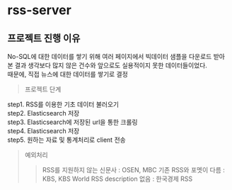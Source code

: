 # rss-server

## 프로젝트 진행 이유

No-SQL에 대한 데이터를 쌓기 위해 여러 페이지에서 빅데이터 샘플을 다운로드 받아본 결과 생각보다 많지 않은 건수와 앞으로도 실용적이지 못한 데이터들이었다.  
때문에, 직접 뉴스에 대한 데이터를 쌓기로 결정

> 프로젝트 단계

step1. RSS를 이용한 기초 데이터 불러오기<br />
step2. Elasticsearch 저장<br />
step3. Elasticsearch에 저장된 url을 통한 크롤링<br />
step4. Elasticsearch 저장<br />
step5. 원하는 자료 및 통계처리로 client 전송

> 예외처리
>
> > RSS를 지원하지 않는 신문사 : OSEN, MBC
> > 기존 RSS와 포멧이 다름 : KBS, KBS World RSS
> > description 없음 : 한국경제 RSS
